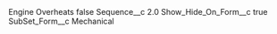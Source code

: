 <?xml version="1.0" encoding="UTF-8"?>
<CustomMetadata xmlns="http://soap.sforce.com/2006/04/metadata" xmlns:xsi="http://www.w3.org/2001/XMLSchema-instance" xmlns:xsd="http://www.w3.org/2001/XMLSchema">
    <label>Engine Overheats</label>
    <protected>false</protected>
    <values>
        <field>Sequence__c</field>
        <value xsi:type="xsd:double">2.0</value>
    </values>
    <values>
        <field>Show_Hide_On_Form__c</field>
        <value xsi:type="xsd:boolean">true</value>
    </values>
    <values>
        <field>SubSet_Form__c</field>
        <value xsi:type="xsd:string">Mechanical</value>
    </values>
</CustomMetadata>
